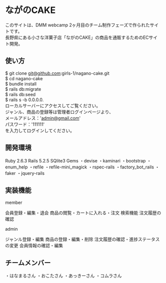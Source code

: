 # ながのCAKE
このサイトは、DMM webcamp 2ヶ月目のチーム制作フェーズで作られたサイトです。  
長野県にある小さな洋菓子店「ながのCAKE」の商品を通販するためのECサイト開発。  

## 使い方
$ git clone git@github.com:girls-1/nagano-cake.git<br>
$ cd nagano-cake<br>
$ bundle install<br>
$ rails db:migrate<br>
$ rails db:seed<br>
$ rails s -b 0.0.0.0.<br> 
ローカルサーバーにアクセスしてご覧ください。<br> 
ジャンル、商品の登録等は管理者ログインページより、<br>
メールアドレス：'admin@gmail.com'<br>
パスワード：'111111'<br>
を入力してログインしてください。<br> 

## 開発環境
Ruby 2.6.3
Rails 5.2.5
SQlite3
Gems
    ・devise
    ・kaminari
    ・bootstrap
    ・enum_help
    ・refile
    ・refile-mini_magick
    ・rspec-rails
    ・factory_bot_rails
    ・faker
    ・jquery-rails
    
## 実装機能

member

会員登録・編集・退会
商品の閲覧・カートに入れる・注文
検索機能
注文履歴の確認

admin

ジャンル登録・編集
商品の登録・編集・削除
注文履歴の確認・進捗ステータスの変更
会員情報の確認・編集

## チームメンバー
・はなまるさん
・おこたさん
・あっきーさん
・コムラさん
